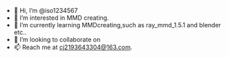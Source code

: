 - 👋 Hi, I’m @iso1234567
- 👀 I’m interested in MMD creating.
- 🌱 I’m currently learning MMDcreating,such as ray_mmd_1.5.1 and blender etc..
- 💞️ I’m looking to collaborate on 
- 📫 Reach me at cj2193643304@163.com.

<!---
iso1234567/iso1234567 is a ✨ special ✨ repository because its `README.md` (this file) appears on your GitHub profile.
You can click the Preview link to take a look at your changes.
--->
